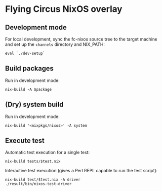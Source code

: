 Flying Circus NixOS overlay
===========================

Development mode
----------------

For local development, sync the fc-nixos source tree to the target machine and
set up the `channels` directory and NIX_PATH:

    eval `./dev-setup`

Build packages
--------------

Run in development mode:

    nix-build -A $package

(Dry) system build
------------------

Run in development mode:

    nix-build '<nixpkgs/nixos>' -A system

Execute test
------------

Automatic test execution for a single test:

    nix-build tests/$test.nix

Interactive test execution (gives a Perl REPL capable to run the test script):

    nix-build test/$test.nix -A driver
    ./result/bin/nixos-test-driver
